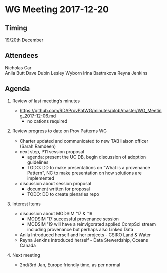 # WG Meeting 2017-12-20


## Timing
19/20th December


## Attendees
Nicholas Car  
Anila Butt
Dave Dubin
Lesley Wyborn
Irina Bastrakova
Reyna Jenkins


## Agenda
1. Review of last meeting’s minutes
	* <https://github.com/RDAProvPatWG/minutes/blob/master/WG_Meeting_2017-12-06.md>
		* no cations required

2. Review progress to date on Prov Patterns WG
	* Charter updated and communicated to new TAB liaison officer (Sarah Ramdeen)
	* next step, P11 session proposal
		* agenda: present the UC DB, begin discussion of adoption guidelines
		* TODO: DD to make presentations on "What is a provenance Pattern", NC to make presentation on how solutions are implemented
	* discussion about session proposal
		* document written for proposal
		* TODO: DD to create plenaries repo
3. Interest Items
	* discussion about MODSIM '17 & '19
		* MODSIM '17 successful provenance session
		* MODSIM '19 will have a reinvigorated applied CompSci stream including provenance but perhaps also Linked Data
	* Anila Introduced herself and her projects - CSIRO Land & Water
	* Reyna Jenkins introduced herself - Data Stewerdship, Oceans Canada

4. Next meeting
	* 2nd/3rd Jan, Europe friendly time, as per normal
